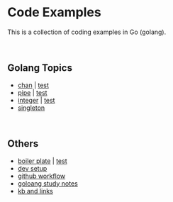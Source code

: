 # Code Examples


This is a collection of coding examples in Go (golang).


<a name="topics"><br /></a>
## Golang Topics
- [chan](chan.go) | [test](chan_test.go)
- [pipe](pipe.go) | [test](pipe_test.go)
- [integer](integer.go) | [test](integer_test.go)
- [singleton](singleton.go)


<a name="others"><br /></a>
## Others
- [boiler plate](foo.go) | [test](foo_test.go)
- [dev setup](kb-dev-setup-notes.md)
- [github workflow](github-workflow.md)
- [goloang study notes](golang-notes.md)
- [kb and links](kb-study-notes.md)

